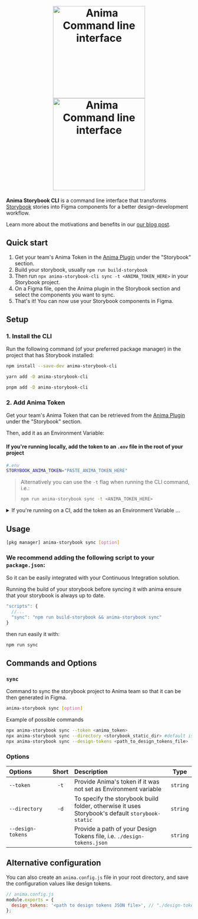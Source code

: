 <div align="center">
<br />
  <h1>
  <img src="https://user-images.githubusercontent.com/1323193/201663351-171f5916-bf03-44e0-9d9a-f5c69d3e3ec8.svg#gh-light-mode-only" width="250" alt="Anima Command line interface" />
  <img src="https://user-images.githubusercontent.com/1323193/201663360-76c32bdb-c4e4-43af-bcf7-5db760c9b71f.svg#gh-dark-mode-only" width="250" alt="Anima Command line interface" />
</h1>
</div>

**Anima Storybook CLI** is a command line interface that transforms [Storybook](https://storybook.js.org) stories into Figma components for a better design-development workflow.

Learn more about the motivations and benefits in our [our blog post](https://blog.animaapp.com/design-with-your-live-code-components-7f61e99b9bf0).

## Quick start
1. Get your team's Anima Token in the [Anima Plugin](https://www.figma.com/community/plugin/857346721138427857) under the "Storybook" section.
2. Build your storybook, usually `npm run build-storybook`
3. Then run `npx anima-storybook-cli sync -t <ANIMA_TOKEN_HERE>` in your Storybook project.
4. On a Figma file, open the Anima plugin in the Storybook section and select the components you want to sync.
5. That's it! You can now use your Storybook components in Figma.


## Setup

### 1. Install the CLI

Run the following command (of your preferred package manager) in the project that has Storybook installed:

```sh
npm install --save-dev anima-storybook-cli
```

```sh
yarn add -D anima-storybook-cli
```

```sh
pnpm add -D anima-storybook-cli
```

### 2. Add Anima Token

Get your team's Anima Token that can be retrieved from the [Anima Plugin](https://www.figma.com/community/plugin/857346721138427857) under the "Storybook" section.

Then, add it as an Environment Variable:

#### If you're running locally, add the token to an `.env` file in the root of your project

```sh
#.env
STORYBOOK_ANIMA_TOKEN="PASTE_ANIMA_TOKEN_HERE"
```

>Alternatively you can use the `-t` flag when running the CLI command, i.e.:
>```sh
>npm run anima-storybook sync -t <ANIMA_TOKEN_HERE>
>```

<details>

<summary>If you're running on a CI, add the token as an Environment Variable … </summary>


#### in a circleCI step ([how to add Environment Variables in a circleCI](https://circleci.com/docs/set-environment-variable/#set-an-environment-variable-in-a-project))

#### in a GitHub Action step ([how to add Environment Variables in GitHub Actions](https://docs.github.com/en/actions/reference/encrypted-secrets#creating-encrypted-secrets-for-a-repository))

```yml
# .github/workflows/main.yml
env:
  STORYBOOK_ANIMA_TOKEN: ${{ secrets.STORYBOOK_ANIMA_TOKEN }}
```
</details>

## Usage

```sh
[pkg manager] anima-storybook sync [option]
```

### We recommend adding the following script to your `package.json`:

So it can be easily integrated with your Continuous Integration solution.

Running the build of your storybook before syncing it with anima ensure that your storybook is always up to date.

```js
"scripts": {
  //...
  "sync": "npm run build-storybook && anima-storybook sync"
}
```

then run easily it with:

```sh
npm run sync
```

## Commands and Options

### `sync`

Command to sync the storybook project to Anima team so that it can be then generated in Figma.

```sh
anima-storybook sync [option]
```

Example of possible commands

```sh
npx anima-storybook sync --token <anima_token> 
npx anima-storybook sync --directory <storybook_static_dir> #default is storybok-static
npx anima-storybook sync --design-tokens <path_to_design_tokens_file>
```

### Options

| Options           | Short | Description                                                                                     |   Type   |
| :---------------- | :---: | :---------------------------------------------------------------------------------------------- | :------: |
| `--token`         | `-t`  | Provide Anima's token if it was not set as Environment variable                                 | `string` |
| `--directory`     | `-d`  | To specify the storybook build folder, otherwise it uses Storybook's default `storybook-static` | `string` |
| `--design-tokens` &nbsp;&nbsp;&nbsp;&nbsp;&nbsp;&nbsp;&nbsp;&nbsp;&nbsp;&nbsp;&nbsp;&nbsp;&nbsp;&nbsp; |       | Provide a path of your Design Tokens file, i.e. `./design-tokens.json`                          | `string` |

## Alternative configuration

You can also create an `anima.config.js` file in your root directory, and save the configuration values like design tokens.

```js
// anima.config.js
module.exports = {
  design_tokens: '<path to design tokens JSON file>', // "./design-tokens.json"
};
```
